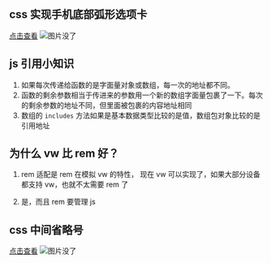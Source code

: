 


## css 实现手机底部弧形选项卡

[点击查看](https://codepen.io/Chokcoco/pen/JjroBPo)
![图片没了](https://cloudflare.cdnjson.com/images/2024/12/25/_202412251739275a7d386cb4334209.jpg)

## js 引用小知识

1. 如果每次传递给函数的是字面量对象或数组，每一次的地址都不同。
2. 函数的剩余参数相当于传进来的参数用一个新的数组字面量包裹了一下。每次的剩余参数的地址不同，但里面被包裹的内容地址相同
3. 数组的 `includes` 方法如果是基本数据类型比较的是值，数组包对象比较的是引用地址

## 为什么 vw 比 rem 好？

1. rem 适配是 rem 在模拟 vw 的特性， 现在 vw 可以实现了，如果大部分设备都支持 vw，也就不太需要 rem 了

2. 是，而且 rem 要管理 js

## css 中间省略号

[点击查看](https://codepen.io/xboxyan/pen/VwpPNbm?fileGuid=YcHxPHhHvDtpqvDw)
![图片没了](https://cloudflare.cdnjson.com/images/2024/12/25/_20241225180024.jpg)

<!--@include: ../team/index.md-->
